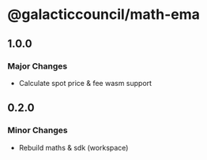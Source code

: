 # @galacticcouncil/math-ema

## 1.0.0

### Major Changes

- Calculate spot price & fee wasm support

## 0.2.0

### Minor Changes

- Rebuild maths & sdk (workspace)
